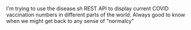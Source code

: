 I'm trying to use the disease.sh REST API to display current COVID vaccination numbers in different parts of the world. Always good to know when we might get back to any sense of "normalcy" 
